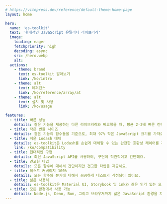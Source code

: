 ```yaml
---
# https://vitepress.dev/reference/default-theme-home-page
layout: home

hero:
  name: 'es-toolkit'
  text: '현대적인 JavaScript 유틸리티 라이브러리'
  image:
    loading: eager
    fetchpriority: high
    decoding: async
    src: /hero.webp
    alt:
  actions:
    - theme: brand
      text: es-toolkit 알아보기
      link: /ko/intro
    - theme: alt
      text: 레퍼런스
      link: /ko/reference/array/at
    - theme: alt
      text: 설치 및 사용
      link: /ko/usage

features:
  - title: 빠른 성능
    details: 같은 기능을 제공하는 다른 라이브러리와 비교했을 때, 평균 2-3배 빠른 런타임 성능을 제공해요.
  - title: 작은 번들 사이즈
    details: 같은 기능의 함수들을 기준으로, 최대 97% 작은 JavaScript 크기를 가져요.
  - title: 쉬운 Lodash 대체
    details: es-toolkit은 Lodash를 손쉽게 대체할 수 있는 완전한 호환성 레이어를 제공해요.
    link: /ko/compatibility
  - title: 현대적인 구현
    details: 최신 JavaScript API를 사용하여, 구현이 직관적이고 간단해요.
  - title: 견고한 타입
    details: 모든 함수에 대해서 간단하지만 견고한 타입을 제공해요.
  - title: 테스트 커버리지 100%
    details: 모든 함수와 분기에 대해서 꼼꼼하게 테스트가 작성되어 있어요.
  - title: 넓은 사용처
    details: es-toolkit은 Material UI, Storybook 및 ink와 같은 인기 있는 오픈 소스 라이브러리에서 널리 사용되고 있어요.
  - title: 모든 환경에서 사용 가능
    details: Node.js, Deno, Bun, 그리고 브라우저까지 넓은 JavaScript 환경을 지원해요.
---
```

